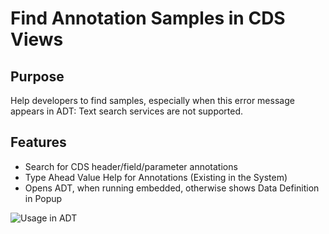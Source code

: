 # Find Annotation Samples in CDS Views

## Purpose

Help developers to find samples, especially when this error message appears in ADT: Text search services are not supported.

## Features

- Search for CDS header/field/parameter annotations
- Type Ahead Value Help for Annotations (Existing in the System)
- Opens ADT, when running embedded, otherwise shows Data Definition in Popup

![Usage in ADT](https://user-images.githubusercontent.com/20442467/197277616-bde794fd-55bb-40e5-aa75-bc55e0347ce8.gif)
